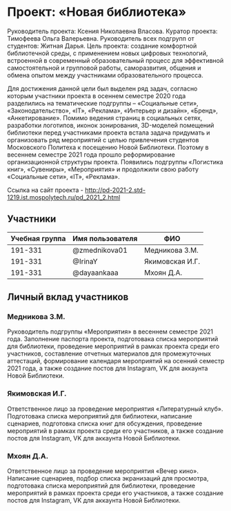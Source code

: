 # Проект: «Новая библиотека»

Руководитель проекта: Ксения Николаевна Власова.
Куратор проекта: Тимофеева Ольга Валерьевна.
Руководитель всех подгрупп от студентов: Житная Дарья.
Цель проекта: создание комфортной библиотечной среды, с применением новых цифровых технологий, встроенной в современный образовательный процесс для эффективной самостоятельной и групповой работы, саморазвития, общения и обмена опытом между участниками образовательного процесса.

Для достижения данной цели был выделен ряд задач, согласно которым участники проекта в осеннем семестре 2020 года разделились на тематические подгруппы – «Социальные сети», «Законодательство», «IT», «Реклама», «Интерьер и дизайн», «Бренд», «Анкетирование». Помимо ведения страниц в социальных сетях, разработки логотипов, иконок зонирования, 3D-моделей помещений библиотеки перед участниками проекта встала задача придумать и организовать ряд мероприятий с целью привлечения студентов Московского Политеха к посещению Новой Библиотеки. Поэтому в весеннем семестре 2021 года прошло реформирование организационной структуры проекта. Появились подгруппы «Логистика книг», «Сувениры», «Мероприятия» и продолжили свою работу «Социальные сети», «IT», «Реклама».

Ссылка на сайт проекта - http://pd-2021-2.std-1219.ist.mospolytech.ru/pd_2021_2.html
## Участники

| Учебная группа | Имя пользователя | ФИО                      |
|----------------|------------------|--------------------------|
| 191-331        | @zmednikova01    | Медникова З.М.           |
| 191-331        | @IrinaY          | Якимовская И.Г.          |
| 191-331        | @dayaankaaa      | Мхоян Д.А.               |

## Личный вклад участников

### Медникова З.М.

Руководитель подгруппы «Мероприятия» в весеннем семестре 2021 года. Заполнение паспорта проекта, подготовака списка мероприятий для библиотеки, проведение мероприятий в рамках проекта среди его участников, составление отчетных материалов для промежуточных аттестаций, формирование календаря мероприятий на осенний семестр 2021 года, а также создание постов для Instagram, VK для аккаунта Новой Библиотеки.

### Якимовская И.Г.

Ответственное лицо за проведение мероприятия «Литературный клуб». Подготовака списка мероприятий для библиотеки, написание сценариев, подготовка списка книг для обсуждения, проведение мероприятий в рамках проекта среди его участников, а также создание постов для Instagram, VK для аккаунта Новой Библиотеки.

### Мхоян Д.А.

Ответственное лицо за проведение мероприятия «Вечер кино». Написание сценариев, подбор списка экранизаций для просмотра, подготовака списка мероприятий для библиотеки, проведение мероприятий в рамках проекта среди его участников, а также создание постов для Instagram, VK для аккаунта Новой Библиотеки.
